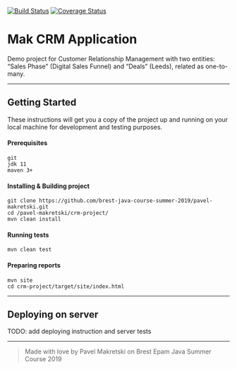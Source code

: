 [![Build Status](https://travis-ci.org/brest-java-course-summer-2019/pavel-makretski.svg?branch=master)](https://travis-ci.org/brest-java-course-summer-2019/pavel-makretski)
[![Coverage Status](https://coveralls.io/repos/github/brest-java-course-summer-2019/pavel-makretski/badge.svg?branch=master)](https://coveralls.io/github/brest-java-course-summer-2019/pavel-makretski?branch=master)

# Mak CRM Application

Demo project for Customer Relationship Management with two entities: “Sales Phase" (Digital Sales Funnel) and “Deals” (Leeds), related as one-to-many.

---

## Getting Started

These instructions will get you a copy of the project up and running on your local machine for development and testing purposes.

#### Prerequisites

```
git
jdk 11
maven 3+
```

#### Installing & Building project

```
git clone https://github.com/brest-java-course-summer-2019/pavel-makretski.git
cd /pavel-makretski/crm-project/
mvn clean install
```

#### Running tests

```
mvn clean test
```

#### Preparing reports

```
mvn site
cd crm-project/target/site/index.html
```

---

## Deploying on server

TODO: add deploying instruction and server tests

---
> Made with love by Pavel Makretski on Brest Epam Java Summer Course 2019 


